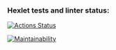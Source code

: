 ### Hexlet tests and linter status:
[![Actions Status](https://github.com/al-ov73/frontend-project-11/actions/workflows/hexlet-check.yml/badge.svg)](https://github.com/al-ov73/frontend-project-11/actions)

[![Maintainability](https://api.codeclimate.com/v1/badges/e99bbebf7ac59c382a1a/maintainability)](https://codeclimate.com/github/al-ov73/frontend-project-11/maintainability)